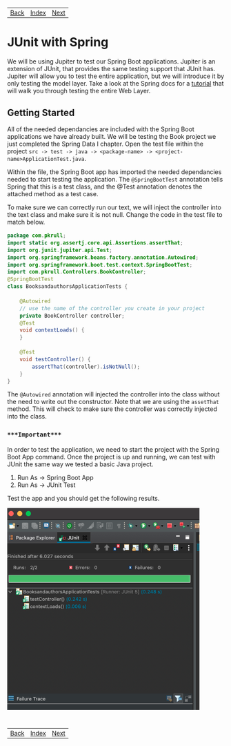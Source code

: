 <table width="100%">
    <tr>
        <td><a href="./005_JUnit_SLL.md">Back</a></td>
        <td><a href="../Index.md">Index</a></td>
        <td><a href="./007_Testing_Model.md">Next</a></td>
    </tr>
</table>

#

#   JUnit with Spring
We will be using Jupiter to test our Spring Boot applications.  Jupiter is an extension of JUnit, that provides the same testing support that JUnit has.  Jupiter will allow you to test the entire application, but we will introduce it by only testing the model layer.  Take a look at the Spring docs for a [tutorial](https://spring.io/guides/gs/testing-web/) that will walk you through testing the entire Web Layer.

##  __Getting Started__
All of the needed dependancies are included with the Spring Boot applications we have already built.  We will be testing the Book project we just completed the Spring Data I chapter.   Open the test file within the project `src -> test -> java -> <package-name> -> <project-name>ApplicationTest.java`.

Within the file, the Spring Boot app has imported the needed dependancies needed to start testing the application.  The `@SpringBootTest` annotation tells Spring that this is a test class, and the @Test annotation denotes the attached method as a test case.

To make sure we can correctly run our text, we will inject the controller into the text class and make sure it is not null.  Change the code in the test file to match below.
```java
package com.pkrull;
import static org.assertj.core.api.Assertions.assertThat;
import org.junit.jupiter.api.Test;
import org.springframework.beans.factory.annotation.Autowired;
import org.springframework.boot.test.context.SpringBootTest;
import com.pkrull.Controllers.BookController;
@SpringBootTest
class BooksandauthorsApplicationTests {
    
    @Autowired
    // use the name of the controller you create in your project
    private BookController controller;
    @Test
    void contextLoads() {
    }
    
    @Test
    void testController() {
        assertThat(controller).isNotNull();
    }
}
```
The `@Autowired` annotation will injected the controller into the class without the need to write out the constructor. Note that we are using the `assetThat` method. This will check to make sure the controller was correctly injected into the class.

###  __`***Important***`__

In order to test the application, we need to start the project with the Spring Boot App command.  Once the project is up and running, we can test with JUnit the same way we tested a basic Java project.

1.  Run As -> Spring Boot App
2.  Run As -> JUnit Test

Test the app and you should get the following results.

<img src="./../../000_img/JUnit_Spring.png">

#

[]()
<table width="100%">
    <tr>
        <td><a href="./005_JUnit_SLL.md">Back</a></td>
        <td><a href="../Index.md">Index</a></td>
        <td><a href="./007_Testing_Model.md">Next</a></td>
    </tr>
</table>
